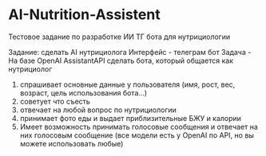 # AI-Nutrition-Assistent
Тестовое задание  по разработке ИИ ТГ бота для нутрициологии

Задание: 
сделать AI нутрициолога
Интерфейс - телеграм бот
Задача - На базе OpenAI AssistantAPI сделать бота, который общается как нутрициолог
1) спрашивает основные данные у пользователя (имя, рост, вес, возраст, цель использования бота...)
2) советует что съесть 
3) отвечает на любой вопрос по нутрициологии
4) принимает фото еды и выдает приблизительные БЖУ и калории
5) Имеет возможность принимать голосовые сообщения и отвечает на них голосовым сообщение (все модели есть у OpenAI по API, но вы можете использовать любые) 
